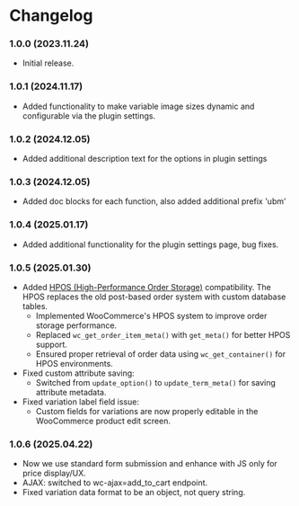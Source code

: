 # Changelog

### 1.0.0 (2023.11.24)
- Initial release.

### 1.0.1 (2024.11.17)
- Added functionality to make variable image sizes dynamic and configurable via the plugin settings.

### 1.0.2 (2024.12.05)
- Added additional description text for the options in plugin settings

### 1.0.3 (2024.12.05)
- Added doc blocks for each function, also added additional prefix 'ubm'

### 1.0.4 (2025.01.17)
- Added additional functionality for the plugin settings page, bug fixes.

### 1.0.5 (2025.01.30)
- Added [HPOS (High-Performance Order Storage)](https://woocommerce.com/document/high-performance-order-storage/) compatibility. The HPOS replaces the old post-based order system with custom database tables. 
    - Implemented WooCommerce's HPOS system to improve order storage performance.
    - Replaced `wc_get_order_item_meta()` with `get_meta()` for better HPOS support.
    - Ensured proper retrieval of order data using `wc_get_container()` for HPOS environments.
- Fixed custom attribute saving:
    - Switched from `update_option()` to `update_term_meta()` for saving attribute metadata.
- Fixed variation label field issue:
    - Custom fields for variations are now properly editable in the WooCommerce product edit screen.

### 1.0.6 (2025.04.22)
- Now we use standard form submission and enhance with JS only for price display/UX.
- AJAX: switched to wc-ajax=add_to_cart endpoint.
- Fixed variation data format to be an object, not query string.